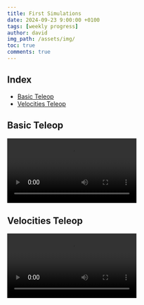 ```yaml
---
title: First Simulations
date: 2024-09-23 9:00:00 +0100
tags: [weekly progress]
author: david
img_path: /assets/img/
toc: true
comments: true
---
```


## Index

- [Basic Teleop](#basic-teleop)
- [Velocities Teleop](#velocities-teleop)

## Basic Teleop

![simple](simple_actions.mkv)

## Velocities Teleop

![velocities](teleop_velocities.mkv)